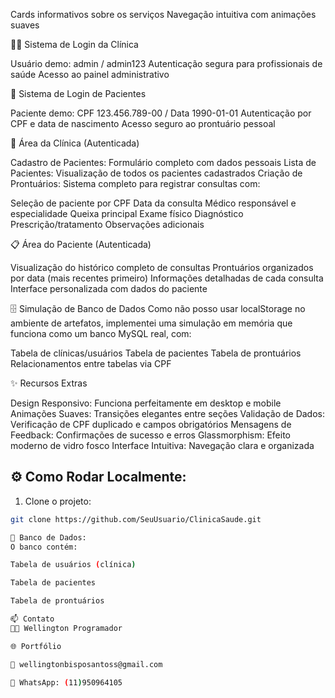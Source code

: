 Cards informativos sobre os serviços
Navegação intuitiva com animações suaves

👨‍⚕️ Sistema de Login da Clínica

Usuário demo: admin / admin123
Autenticação segura para profissionais de saúde
Acesso ao painel administrativo

👤 Sistema de Login de Pacientes

Paciente demo: CPF 123.456.789-00 / Data 1990-01-01
Autenticação por CPF e data de nascimento
Acesso seguro ao prontuário pessoal

🏥 Área da Clínica (Autenticada)

Cadastro de Pacientes: Formulário completo com dados pessoais
Lista de Pacientes: Visualização de todos os pacientes cadastrados
Criação de Prontuários: Sistema completo para registrar consultas com:

Seleção de paciente por CPF
Data da consulta
Médico responsável e especialidade
Queixa principal
Exame físico
Diagnóstico
Prescrição/tratamento
Observações adicionais



📋 Área do Paciente (Autenticada)

Visualização do histórico completo de consultas
Prontuários organizados por data (mais recentes primeiro)
Informações detalhadas de cada consulta
Interface personalizada com dados do paciente

🗄️ Simulação de Banco de Dados
Como não posso usar localStorage no ambiente de artefatos, implementei uma simulação em memória que funciona como um banco MySQL real, com:

Tabela de clínicas/usuários
Tabela de pacientes
Tabela de prontuários
Relacionamentos entre tabelas via CPF

✨ Recursos Extras

Design Responsivo: Funciona perfeitamente em desktop e mobile
Animações Suaves: Transições elegantes entre seções
Validação de Dados: Verificação de CPF duplicado e campos obrigatórios
Mensagens de Feedback: Confirmações de sucesso e erros
Glassmorphism: Efeito moderno de vidro fosco
Interface Intuitiva: Navegação clara e organizada

## ⚙️ Como Rodar Localmente:

1. Clone o projeto:
```bash
git clone https://github.com/SeuUsuario/ClinicaSaude.git

📄 Banco de Dados:
O banco contém:

Tabela de usuários (clínica)

Tabela de pacientes

Tabela de prontuários

📫 Contato
👨‍💻 Wellington Programador

🌐 Portfólio

📧 wellingtonbisposantoss@gmail.com

📱 WhatsApp: (11)950964105
